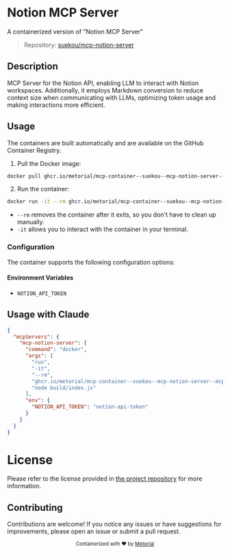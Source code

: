 
# Notion MCP Server

A containerized version of "Notion MCP Server"

> Repository: [suekou/mcp-notion-server](https://github.com/suekou/mcp-notion-server)

## Description

MCP Server for the Notion API, enabling LLM to interact with Notion workspaces. Additionally, it employs Markdown conversion to reduce context size when communicating with LLMs, optimizing token usage and making interactions more efficient.


## Usage

The containers are built automatically and are available on the GitHub Container Registry.

1. Pull the Docker image:

```bash
docker pull ghcr.io/metorial/mcp-container--suekou--mcp-notion-server--mcp-notion-server
```

2. Run the container:

```bash
docker run -it --rm ghcr.io/metorial/mcp-container--suekou--mcp-notion-server--mcp-notion-server 
```

- `--rm` removes the container after it exits, so you don't have to clean up manually.
- `-it` allows you to interact with the container in your terminal.


### Configuration

The container supports the following configuration options:




#### Environment Variables

- `NOTION_API_TOKEN`




## Usage with Claude

```json
{
  "mcpServers": {
    "mcp-notion-server": {
      "command": "docker",
      "args": [
        "run",
        "-it",
        "--rm",
        "ghcr.io/metorial/mcp-container--suekou--mcp-notion-server--mcp-notion-server",
        "node build/index.js"
      ],
      "env": {
        "NOTION_API_TOKEN": "notion-api-token"
      }
    }
  }
}
```

# License

Please refer to the license provided in [the project repository](https://github.com/suekou/mcp-notion-server) for more information.

## Contributing

Contributions are welcome! If you notice any issues or have suggestions for improvements, please open an issue or submit a pull request.

<div align="center">
  <sub>Containerized with ❤️ by <a href="https://metorial.com">Metorial</a></sub>
</div>
  